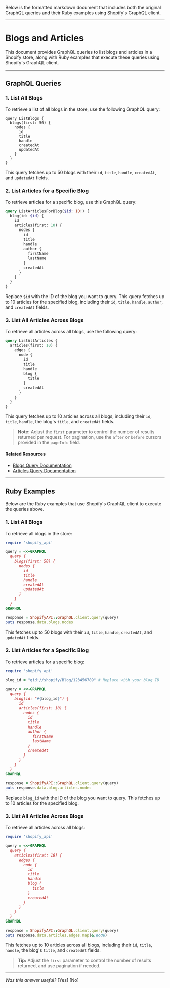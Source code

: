 Below is the formatted markdown document that includes both the original GraphQL queries and their Ruby examples using Shopify's GraphQL client.

---

# Blogs and Articles

This document provides GraphQL queries to list blogs and articles in a Shopify store, along with Ruby examples that execute these queries using Shopify's GraphQL client.

---

## GraphQL Queries

### 1. List All Blogs

To retrieve a list of all blogs in the store, use the following GraphQL query:

```gql
query ListBlogs {
  blogs(first: 50) {
    nodes {
      id
      title
      handle
      createdAt
      updatedAt
    }
  }
}
```

This query fetches up to 50 blogs with their `id`, `title`, `handle`, `createdAt`, and `updatedAt` fields.

### 2. List Articles for a Specific Blog

To retrieve articles for a specific blog, use this GraphQL query:

```graphql
query ListArticlesForBlog($id: ID!) {
  blog(id: $id) {
    id
    articles(first: 10) {
      nodes {
        id
        title
        handle
        author {
          firstName
          lastName
        }
        createdAt
      }
    }
  }
}
```

Replace `$id` with the ID of the blog you want to query. This query fetches up to 10 articles for the specified blog, including their `id`, `title`, `handle`, `author`, and `createdAt` fields.

### 3. List All Articles Across Blogs

To retrieve all articles across all blogs, use the following query:

```graphql
query ListAllArticles {
  articles(first: 10) {
    edges {
      node {
        id
        title
        handle
        blog {
          title
        }
        createdAt
      }
    }
  }
}
```

This query fetches up to 10 articles across all blogs, including their `id`, `title`, `handle`, the blog's `title`, and `createdAt` fields.

> **Note:** Adjust the `first` parameter to control the number of results returned per request. For pagination, use the `after` or `before` cursors provided in the `pageInfo` field.

#### Related Resources

- [Blogs Query Documentation](#)
- [Articles Query Documentation](#)

---

## Ruby Examples

Below are the Ruby examples that use Shopify's GraphQL client to execute the queries above.

### 1. List All Blogs

To retrieve all blogs in the store:

```ruby
require 'shopify_api'

query = <<~GRAPHQL
  query {
    blogs(first: 50) {
      nodes {
        id
        title
        handle
        createdAt
        updatedAt
      }
    }
  }
GRAPHQL

response = ShopifyAPI::GraphQL.client.query(query)
puts response.data.blogs.nodes
```

This fetches up to 50 blogs with their `id`, `title`, `handle`, `createdAt`, and `updatedAt` fields.

### 2. List Articles for a Specific Blog

To retrieve articles for a specific blog:

```ruby
require 'shopify_api'

blog_id = "gid://shopify/Blog/123456789" # Replace with your blog ID

query = <<~GRAPHQL
  query {
    blog(id: "#{blog_id}") {
      id
      articles(first: 10) {
        nodes {
          id
          title
          handle
          author {
            firstName
            lastName
          }
          createdAt
        }
      }
    }
  }
GRAPHQL

response = ShopifyAPI::GraphQL.client.query(query)
puts response.data.blog.articles.nodes
```

Replace `blog_id` with the ID of the blog you want to query. This fetches up to 10 articles for the specified blog.

### 3. List All Articles Across Blogs

To retrieve all articles across all blogs:

```ruby
require 'shopify_api'

query = <<~GRAPHQL
  query {
    articles(first: 10) {
      edges {
        node {
          id
          title
          handle
          blog {
            title
          }
          createdAt
        }
      }
    }
  }
GRAPHQL

response = ShopifyAPI::GraphQL.client.query(query)
puts response.data.articles.edges.map(&:node)
```

This fetches up to 10 articles across all blogs, including their `id`, `title`, `handle`, the blog's `title`, and `createdAt` fields.

> **Tip:** Adjust the `first` parameter to control the number of results returned, and use pagination if needed.

---

*Was this answer useful?* [Yes] [No]